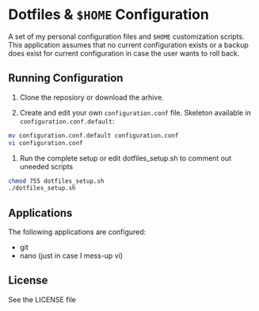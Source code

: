 Dotfiles & `$HOME` Configuration
================================

A set of my personal configuration files and `$HOME` customization scripts. This application assumes that no current configuration exists or a backup does exist for current configuration in case the user wants to roll back.

Running Configuration
---------------------
1. Clone the reposiory or download the arhive.

1. Create and edit your own `configuration.conf` file. Skeleton available in `configuration.conf.default`:
```bash
mv configuration.conf.default configuration.conf
vi configuration.conf
```

1. Run the complete setup or edit dotfiles_setup.sh to comment out uneeded scripts
```bash
chmod 755 dotfiles_setup.sh
./dotfiles_setup.sh
```

Applications
------------
The following applications are configured:
+ git
+ nano (just in case I mess-up vi)

License
-------
See the LICENSE file
